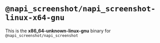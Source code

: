 # `@napi_screenshot/napi_screenshot-linux-x64-gnu`

This is the **x86_64-unknown-linux-gnu** binary for `@napi_screenshot/napi_screenshot`
